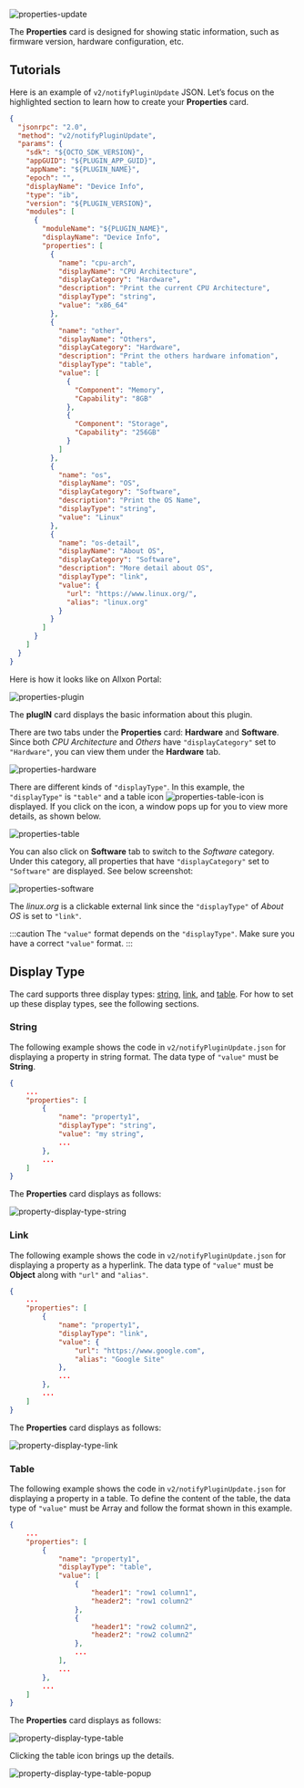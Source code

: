 ![properties-update](../_img/properties-plugin-update.svg)

The **Properties** card is designed for showing static information, such as firmware version, hardware configuration, etc.

## Tutorials

Here is an example of `v2/notifyPluginUpdate` JSON. Let’s focus on the highlighted section to learn how to create your **Properties** card.

```json {16-61}
{
  "jsonrpc": "2.0",
  "method": "v2/notifyPluginUpdate",
  "params": {
    "sdk": "${OCTO_SDK_VERSION}",
    "appGUID": "${PLUGIN_APP_GUID}",
    "appName": "${PLUGIN_NAME}",
    "epoch": "",
    "displayName": "Device Info",
    "type": "ib",
    "version": "${PLUGIN_VERSION}",
    "modules": [
      {
        "moduleName": "${PLUGIN_NAME}",
        "displayName": "Device Info",
        "properties": [
          {
            "name": "cpu-arch",
            "displayName": "CPU Architecture",
            "displayCategory": "Hardware",
            "description": "Print the current CPU Architecture",
            "displayType": "string",
            "value": "x86_64"
          },
          {
            "name": "other",
            "displayName": "Others",
            "displayCategory": "Hardware",
            "description": "Print the others hardware infomation",
            "displayType": "table",
            "value": [
              {
                "Component": "Memory",
                "Capability": "8GB"
              },
              {
                "Component": "Storage",
                "Capability": "256GB"
              }
            ]
          },
          {
            "name": "os",
            "displayName": "OS",
            "displayCategory": "Software",
            "description": "Print the OS Name",
            "displayType": "string",
            "value": "Linux"
          },
          {
            "name": "os-detail",
            "displayName": "About OS",
            "displayCategory": "Software",
            "description": "More detail about OS",
            "displayType": "link",
            "value": {
              "url": "https://www.linux.org/",
              "alias": "linux.org"
            }
          }
        ]
      }
    ]
  }
}
```

Here is how it looks like on Allxon Portal:

![properties-plugin](../_img/properties-screen.png)

The **plugIN** card displays the basic information about this plugin.

<!-- ![properties-plugin](../_img/properties-plugin.png) -->

There are two tabs under the **Properties** card: **Hardware** and **Software**.  
Since both _CPU Architecture_ and _Others_ have `"displayCategory"` set to `"Hardware"`, you can view them under the **Hardware** tab.

![properties-hardware](../_img/properties-hardware.svg)

There are different kinds of `"displayType"`. In this example, the `"displayType"` is `"table"` and a table icon ![properties-table-icon](../_img/properties-table-icon.png) is displayed. If you click on the icon, a window pops up for you to view more details, as shown below.

![properties-table](../_img/properties-table.png)

You can also click on **Software** tab to switch to the _Software_ category. Under this category, all properties that have `"displayCategory"` set to `"Software"` are displayed. See below screenshot:

![properties-software](../_img/properties-software.svg)

The _linux.org_ is a clickable external link since the `"displayType"` of _About OS_ is set to `"link"`.

:::caution
The `"value"` format depends on the `"displayType"`. Make sure you have a correct `"value"` format.
:::

## Display Type

The card supports three display types: [string](#string), [link](#link), and [table](#table). For how to set up these display types, see the following sections.

### String

The following example shows the code in `v2/notifyPluginUpdate.json` for displaying a property in string format. The data type of `"value"` must be **String**.

```json title="v2/notifyPluginUpdate.json"
{
    ...
    "properties": [
        {
            "name": "property1",
            "displayType": "string",
            "value": "my string",
            ...
        },
        ...
    ]
}
```

The **Properties** card displays as follows:

![property-display-type-string](../_img/property-display-type-string.png)

### Link

The following example shows the code in `v2/notifyPluginUpdate.json` for displaying a property as a hyperlink. The data type of `"value"` must be **Object** along with `"url"` and `"alias"`.

```json title="v2/notifyPluginUpdate.json"
{
    ...
    "properties": [
        {
            "name": "property1",
            "displayType": "link",
            "value": {
                "url": "https://www.google.com",
                "alias": "Google Site"
            },
            ...
        },
        ...
    ]
}
```

The **Properties** card displays as follows:

![property-display-type-link](../_img/property-display-type-link.png)

### Table

The following example shows the code in `v2/notifyPluginUpdate.json` for displaying a property in a table. To define the content of the table, the data type of `"value"` must be Array and follow the format shown in this example.

```json title="v2/notifyPluginUpdate.json"
{
    ...
    "properties": [
        {
            "name": "property1",
            "displayType": "table",
            "value": [
                {
                    "header1": "row1 column1",
                    "header2": "row1 column2"
                },
                {
                    "header1": "row2 column2",
                    "header2": "row2 column2"
                },
                ...
            ],
            ...
        },
        ...
    ]
}
```

The **Properties** card displays as follows:

![property-display-type-table](../_img/property-display-type-table.png)

Clicking the table icon brings up the details.

![property-display-type-table-popup](../_img/property-display-type-table-popup.png)
